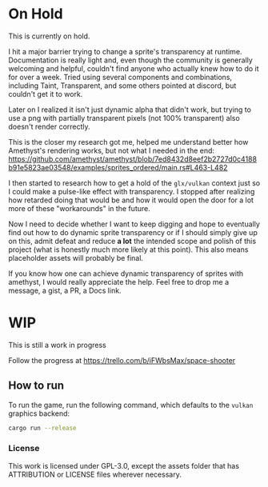# On Hold

This is currently on hold.

I hit a major barrier trying to change a sprite's transparency at runtime. Documentation is really light and, even though the community is generally welcoming and helpful, couldn't find anyone who actually knew how to do it for over a week. Tried using several components and combinations, including Taint, Transparent, and some others pointed at discord, but couldn't get it to work. 

Later on I realized it isn't just dynamic alpha that didn't work, but trying to use a png with partially transparent pixels (not 100% transparent) also doesn't render correctly.

This is the closer my research got me, helped me understand better how Amethyst's rendering works, but not what I needed in the end:
https://github.com/amethyst/amethyst/blob/7ed8432d8eef2b2727d0c4188b91e5823ae03548/examples/sprites_ordered/main.rs#L463-L482

I then started to research how to get a hold of the `glx/vulkan` context just so I could make a pulse-like effect with transparency. I stopped after realizing how retarded doing that would be and how it would open the door for a lot more of these "workarounds" in the future.

Now I need to decide whether I want to keep digging and hope to eventually find out how to do dynamic sprite transparency or if I should simply give up on this, admit defeat and reduce **a lot** the intended scope and polish of this project (what is honestly much more likely at this point). This also means placeholder assets will probably be final.

If you know how one can achieve dynamic transparency of sprites with amethyst, I would really appreciate the help. Feel free to drop me a message, a gist, a PR, a Docs link.

# WIP

This is still a work in progress

Follow the progress at https://trello.com/b/iFWbsMax/space-shooter

## How to run

To run the game, run the following command, which defaults to the `vulkan` graphics backend:

```bash
cargo run --release
```

### License

This work is licensed under GPL-3.0, except the assets folder that has ATTRIBUTION or LICENSE files wherever necessary.
